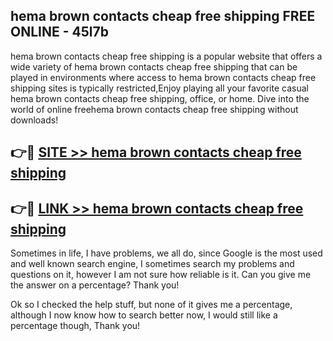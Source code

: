 ## hema brown contacts cheap free shipping FREE ONLINE - 45l7b

hema brown contacts cheap free shipping is a popular website that offers a wide variety of hema brown contacts cheap free shipping that can be played in environments where access to hema brown contacts cheap free shipping sites is typically restricted,Enjoy playing all your favorite casual hema brown contacts cheap free shipping, office, or home. Dive into the world of online freehema brown contacts cheap free shipping without downloads!

## 👉🔴 [SITE >> hema brown contacts cheap free shipping](http://news.freeplayer.one?title=hema_brown_contacts_cheap_free_shipping&ref=FRRE)

## 👉🔴 [LINK >> hema brown contacts cheap free shipping](http://news.freeplayer.one?title=hema_brown_contacts_cheap_free_shipping&ref=FREE)

Sometimes in life, I have problems, we all do, since Google is the most used and well known search engine, I sometimes search my problems and questions on it, however I am not sure how reliable is it. Can you give me the answer on a percentage? Thank you!

Ok so I checked the help stuff, but none of it gives me a percentage, although I now know how to search better now, I would still like a percentage though, Thank you!